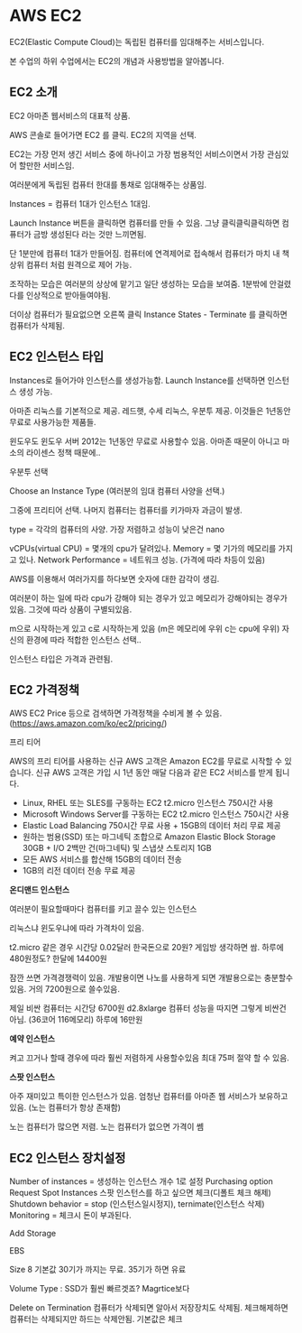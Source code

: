 # AWS EC2

EC2(Elastic Compute Cloud)는 독립된 컴퓨터를 임대해주는 서비스입니다. 

본 수업의 하위 수업에서는 EC2의 개념과 사용방법을 알아봅니다. 

## EC2 소개

EC2 아마존 웹서비스의 대표적 상품.

AWS 콘솔로 들어가면 EC2 를 클릭. EC2의 지역을 선택.

EC2는 가장 먼저 생긴 서비스 중에 하나이고 가장 범용적인 서비스이면서 가장 관심있어 할만한 서비스임.

여러분에게 독립된 컴퓨터 한대를 통채로 임대해주는 상품임.

Instances = 컴퓨터 1대가 인스턴스 1대임. 

Launch Instance 버튼을 클릭하면 컴퓨터를 만들 수 있음. 그냥 클릭클릭클릭하면 컴퓨터가 금방 생성된다 라는 것만 느끼면됨.

단 1분만에 컴퓨터 1대가 만들어짐. 컴퓨터에 연격제어로 접속해서 컴퓨터가 마치 내 책상위 컴퓨터 처럼 원격으로 제어 가능.

조작하는 모습은 여러분의 상상에 맡기고 일단 생성하는 모습을 보여줌. 1분밖에 안걸렸다를 인상적으로 받아들여야됨.

더이상 컴퓨터가 필요없으면 오른쪽 클릭 Instance States - Terminate 를 클릭하면 컴퓨터가 삭제됨. 

## EC2 인스턴스 타입

Instances로 들어가야 인스턴스를 생성가능함. Launch Instance를 선택하면 인스턴스 생성 가능.

아마존 리눅스를 기본적으로 제공. 레드햇, 수세 리눅스, 우분투 제공. 이것들은 1년동안 무료로 사용가능한 제품들.

윈도우도 윈도우 서버 2012는 1년동안 무료로 사용할수 있음. 아마존 때문이 아니고 마소의 라이센스 정책 때문에..

우분투 선택

Choose an Instance Type (여러분의 임대 컴퓨터 사양을 선택.)

그중에 프리티어 선택. 나머지 컴퓨터는 컴퓨터를 키가마자 과금이 발생.

type = 각각의 컴퓨터의 사양. 가장 저렴하고 성능이 낮은건 nano

vCPUs(virtual CPU) = 몇개의 cpu가 달려있나.
Memory = 몇 기가의 메모리를 가지고 있나.
Network Performance = 네트워크 성능. (가격에 따라 차등이 있음)

AWS를 이용해서 여러가지를 하다보면 숫자에 대한 감각이 생김.

여러분이 하는 일에 따라 cpu가 강해야 되는 경우가 있고 메모리가 강해야되는 경우가 있음. 그것에 따라 상품이 구별되있음.

m으로 시작하는게 있고 c로 시작하는게 있음 (m은 메모리에 우위 c는 cpu에 우위) 자신의 환경에 따라 적합한 인스턴스 선택..

인스턴스 타입은 가격과 관련됨.

## EC2 가격정책

AWS EC2 Price 등으로 검색하면 가격정책을 수비게 볼 수 있음.(https://aws.amazon.com/ko/ec2/pricing/)

프리 티어

AWS의 프리 티어를 사용하는 신규 AWS 고객은 Amazon EC2를 무료로 시작할 수 있습니다. 신규 AWS 고객은 가입 시 1년 동안 매달 다음과 같은 EC2 서비스를 받게 됩니다.

* Linux, RHEL 또는 SLES를 구동하는 EC2 t2.micro 인스턴스 750시간 사용
* Microsoft Windows Server를 구동하는 EC2 t2.micro 인스턴스 750시간 사용
* Elastic Load Balancing 750시간 무료 사용 + 15GB의 데이터 처리 무료 제공
* 원하는 범용(SSD) 또는 마그네틱 조합으로 Amazon Elastic Block Storage 30GB + I/O 2백만 건(마그네틱) 및 스냅샷 스토리지 1GB
* 모든 AWS 서비스를 합산해 15GB의 데이터 전송
* 1GB의 리전 데이터 전송 무료 제공

**온디맨드 인스턴스**

여러분이 필요할때마다 컴퓨터를 키고 끌수 있는 인스턴스

리눅스냐 윈도우냐에 따라 가격차이 있음.

t2.micro 같은 경우 시간당 0.02달러 한국돈으로 20원? 게임방 생각하면 쌈. 하루에 480원정도? 한달에 14400원

잠깐 쓰면 가격경쟁력이 있음. 개발용이면 나노를 사용하게 되면 개발용으로는 충분할수 있음. 거의 7200원으로 쓸수있음.

제일 비싼 컴퓨터는 시간당 6700원  d2.8xlarge 컴퓨터 성능을 따지면 그렇게 비싼건 아님. (36코어 116메모리) 하루에 16만원

**예약 인스턴스**

켜고 끄거나 할때 경우에 따라 훨씬 저렴하게 사용할수있음 최대 75퍼 절약 할 수 있음.

**스팟 인스턴스**

아주 재미있고 특이한 인스턴스가 있음. 엄청난 컴퓨터를 아마존 웹 서비스가 보유하고 있음. (노는 컴퓨터가 항상 존재함)

노는 컴퓨터가 많으면 저렴. 노는 컴퓨터가 없으면 가격이 쎔

## EC2 인스턴스 장치설정

Number of instances = 생성하는 인스턴스 개수 1로 설정
Purchasing option Request Spot Instances 스팟 인스턴스를 하고 싶으면 체크(디폴트 체크 해제)
Shutdown behavior = stop (인스턴스일시정지), ternimate(인스턴스 삭제)
Monitoring = 체크시 돈이 부과된다.

Add Storage

EBS

Size 8 기본값 30기가 까지는 무료. 35기가 하면 유료

Volume Type : SSD가 훨씬 빠르겟죠? Magrtice보다

Delete on Termination 컴퓨터가 삭제되면 알아서 저장장치도 삭제됨. 체크해제하면 컴퓨터는 삭제되지만 하드는 삭제안됨. 기본값은 체크